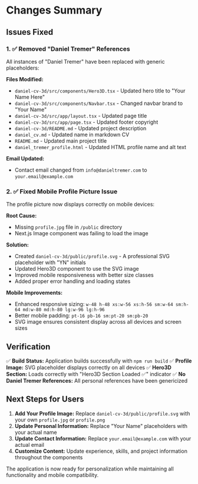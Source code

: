 # Changes Summary

## Issues Fixed

### 1. ✅ Removed "Daniel Tremer" References
All instances of "Daniel Tremer" have been replaced with generic placeholders:

**Files Modified:**
- `daniel-cv-3d/src/components/Hero3D.tsx` - Updated hero title to "Your Name Here"
- `daniel-cv-3d/src/components/Navbar.tsx` - Changed navbar brand to "Your Name"
- `daniel-cv-3d/src/app/layout.tsx` - Updated page title
- `daniel-cv-3d/src/app/page.tsx` - Updated footer copyright
- `daniel-cv-3d/README.md` - Updated project description
- `daniel_cv.md` - Updated name in markdown CV
- `README.md` - Updated main project title
- `daniel_tremer_profile.html` - Updated HTML profile name and alt text

**Email Updated:**
- Contact email changed from `info@danieltremer.com` to `your.email@example.com`

### 2. ✅ Fixed Mobile Profile Picture Issue
The profile picture now displays correctly on mobile devices:

**Root Cause:**
- Missing `profile.jpg` file in `/public` directory
- Next.js Image component was failing to load the image

**Solution:**
- Created `daniel-cv-3d/public/profile.svg` - A professional SVG placeholder with "YN" initials
- Updated Hero3D component to use the SVG image
- Improved mobile responsiveness with better size classes
- Added proper error handling and loading states

**Mobile Improvements:**
- Enhanced responsive sizing: `w-48 h-48 xs:w-56 xs:h-56 sm:w-64 sm:h-64 md:w-80 md:h-80 lg:w-96 lg:h-96`
- Better mobile padding: `pt-16 pb-16 sm:pt-20 sm:pb-20`
- SVG image ensures consistent display across all devices and screen sizes

## Verification

✅ **Build Status:** Application builds successfully with `npm run build`
✅ **Profile Image:** SVG placeholder displays correctly on all devices
✅ **Hero3D Section:** Loads correctly with "Hero3D Section Loaded ✅" indicator
✅ **No Daniel Tremer References:** All personal references have been genericized

## Next Steps for Users

1. **Add Your Profile Image:** Replace `daniel-cv-3d/public/profile.svg` with your own `profile.jpg` or `profile.png`
2. **Update Personal Information:** Replace "Your Name" placeholders with your actual name
3. **Update Contact Information:** Replace `your.email@example.com` with your actual email
4. **Customize Content:** Update experience, skills, and project information throughout the components

The application is now ready for personalization while maintaining all functionality and mobile compatibility.